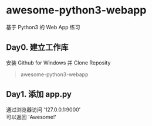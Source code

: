 # awesome-python3-webapp
基于 Python3 的 Web App 练习

## Day0. 建立工作库
安装 Github for Windows 并 Clone Reposity
> awesome-python3-webapp

## Day1. 添加 app.py
通过浏览器访问 '127.0.0.1:9000'  
可以返回 'Awesome!'  
